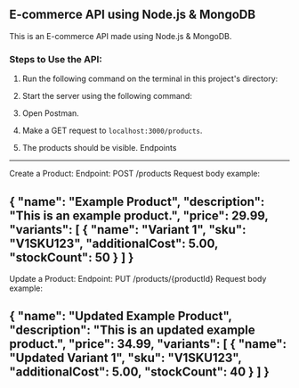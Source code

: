 ## E-commerce API using Node.js & MongoDB

This is an E-commerce API made using Node.js & MongoDB.

### Steps to Use the API:

1. Run the following command on the terminal in this project's directory:

2. Start the server using the following command:

3. Open Postman.

4. Make a GET request to `localhost:3000/products`.

5. The products should be visible.
Endpoints
---------------------
Create a Product:
Endpoint: POST /products
Request body example:

{
  "name": "Example Product",
  "description": "This is an example product.",
  "price": 29.99,
  "variants": [
    {
      "name": "Variant 1",
      "sku": "V1SKU123",
      "additionalCost": 5.00,
      "stockCount": 50
    }
  ]
}
-------------------------------
Update a Product:
Endpoint: PUT /products/{productId}
Request body example:

{
  "name": "Updated Example Product",
  "description": "This is an updated example product.",
  "price": 34.99,
  "variants": [
    {
      "name": "Updated Variant 1",
      "sku": "V1SKU123",
      "additionalCost": 5.00,
      "stockCount": 40
    }
  ]
}
-
